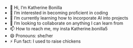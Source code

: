 - 👋 Hi, I’m Katherine Bonilla
- 👀 I’m interested in becoming proficient in coding
- 🌱 I’m currently learning how to incorporate AI into projects
- 💞️ I’m looking to collaborate on anything I can learn from
- 📫 How to reach me, my insta Katherine.bonilla5
- 😄 Pronouns: she/her
- ⚡ Fun fact: I used to raise chickens

<!---
kbon777/kbon777 is a ✨ special ✨ repository because its `README.md` (this file) appears on your GitHub profile.
You can click the Preview link to take a look at your changes.
--->
